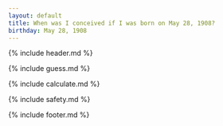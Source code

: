 ```yaml
---
layout: default
title: When was I conceived if I was born on May 28, 1908?
birthday: May 28, 1908
---
```


{% include header.md %}

{% include guess.md %}

{% include calculate.md %}

{% include safety.md %}

{% include footer.md %}



